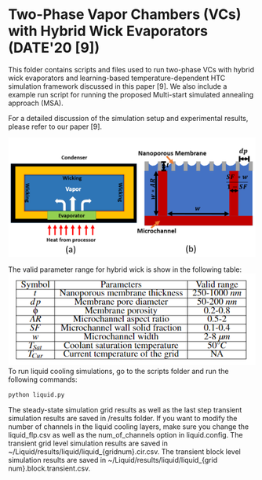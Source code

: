 # Two-Phase Vapor Chambers (VCs) with Hybrid Wick Evaporators (DATE'20 [9])


This folder contains scripts and files used to run two-phase VCs with hybrid wick evaporators and learning-based temperature-dependent HTC simulation framework discussed in this paper [9]. We also include a example run script for running the proposed Multi-start simulated annealing approach (MSA).

For a detailed discussion of the simulation setup and experimental results, please refer to our paper [9].

![](/image/VC.PNG)

The valid parameter range for hybrid wick is show in the following table:
![](/image/HybridParam.PNG)
To run liquid cooling simulations, go to the scripts folder and run the following commands:
```python
python liquid.py
```
The steady-state simulation grid results as well as the last step transient simulation results are saved in /results folder.
If you want to modify the number of channels in the liquid cooling layers, make sure you change the liquid_flp.csv as well as the num_of_channels option in liquid.config.
The transient grid level simulation results are saved in ~/Liquid/results/liquid/liquid_{gridnum}.cir.csv. 
The transient block level simulation results are saved in ~/Liquid/results/liquid/liquid_{grid num}.block.transient.csv. 
